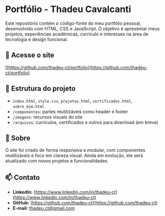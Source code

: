 # Portfólio - Thadeu Cavalcanti

Este repositório contém o código-fonte do meu portfólio pessoal, desenvolvido com HTML, CSS e JavaScript. O objetivo é apresentar meus projetos, experiências acadêmicas, currículo e interesses na área de tecnologia e design funcional.

## 🔗 Acesse o site
[[https://github.com/thadeu-ct/portfolio](https://github.com/thadeu-ct/portfolio)

## 📁 Estrutura do projeto
- `index.html`, `style.css`, `projetos.html`, `certificados.html`, `sobre_mim.html`
- `/componentes`: partes reutilizáveis como header e footer
- `/imagens`: recursos visuais do site
- `/arquivos`: currículos, certificados e outros para download (em breve)

## 📌 Sobre
O site foi criado de forma responsiva e modular, com componentes reutilizáveis e foco em clareza visual. Ainda em evolução, ele será atualizado com novos projetos e funcionalidades.

## 📫 Contato
- **LinkedIn:** [https://www.linkedin.com/in/thadeu-ct](https://www.linkedin.com/in/thadeu-ct)
- **GitHub:** [https://github.com/thadeu-ct](https://github.com/thadeu-ct)
- **E-mail:** thadeu.ct@gmail.com
